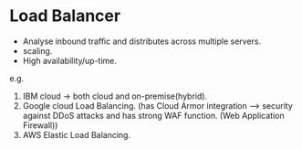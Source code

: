 # Load Balancer
- Analyse inbound traffic and distributes across multiple servers.
- scaling.
- High availability/up-time.

e.g. 
1. IBM cloud -> both cloud and on-premise(hybrid).
2. Google cloud Load Balancing. (has Cloud Armor integration --> security against DDoS attacks and has strong WAF function. (Web Application Firewall))
3. AWS Elastic Load Balancing.